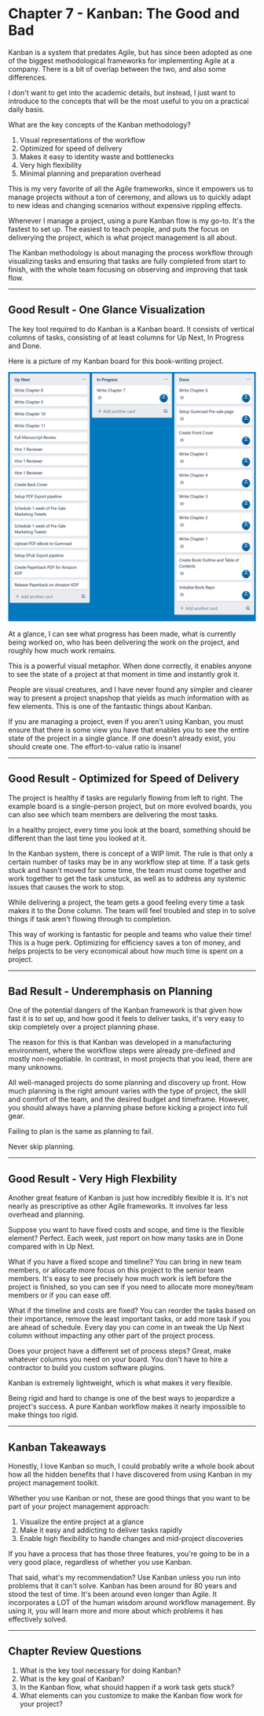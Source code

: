 # Chapter 7 - Kanban: The Good and Bad

Kanban is a system that predates Agile, but has since been adopted as one of the biggest methodological frameworks for implementing Agile at a company. There is a bit of overlap between the two, and also some differences.

I don't want to get into the academic details, but instead, I just want to introduce to the concepts that will be the most useful to you on a practical daily basis.

What are the key concepts of the Kanban methodology?

1. Visual representations of the workflow
2. Optimized for speed of delivery
3. Makes it easy to identity waste and bottlenecks
4. Very high flexibility
5. Minimal planning and preparation overhead

This is my very favorite of all the Agile frameworks, since it empowers us to manage projects without a ton of ceremony, and allows us to quickly adapt to new ideas and changing scenarios without expensive rippling effects.

Whenever I manage a project, using a pure Kanban flow is my go-to. It's the fastest to set up. The easiest to teach people, and puts the focus on deliverying the project, which is what project management is all about.

The Kanban methodology is about managing the process workflow through visualizing tasks and ensuring that tasks are fully completed from start to finish, with the whole team focusing on observing and improving that task flow.

---

## Good Result - One Glance Visualization

The key tool required to do Kanban is a Kanban board. It consists of vertical columns of tasks, consisting of at least columns for Up Next, In Progress and Done.

Here is a picture of my Kanban board for this book-writing project.

<img src="./kanban-board.jpg">

At a glance, I can see what progress has been made, what is currently being worked on, who has been delivering the work on the project, and roughly how much work remains.

This is a powerful visual metaphor. When done correctly, it enables anyone to see the state of a project at that moment in time and instantly grok it.

People are visual creatures, and I have never found any simpler and clearer way to present a project snapshop that yields as much information with as few elements. This is one of the fantastic things about Kanban.

If you are managing a project, even if you aren't using Kanban, you must ensure that there is some view you have that enables you to see the entire state of the project in a single glance. If one doesn't already exist, you should create one. The effort-to-value ratio is insane!

---

## Good Result - Optimized for Speed of Delivery

The project is healthy if tasks are regularly flowing from left to right. The example board is a single-person project, but on more evolved boards, you can also see which team members are delivering the most tasks.

In a healthy project, every time you look at the board, something should be different than the last time you looked at it.

In the Kanban system, there is concept of a WIP limit. The rule is that only a certain number of tasks may be in any workflow step at time. If a task gets stuck and hasn't moved for some time, the team must come together and work together to get the task unstuck, as well as to address any systemic issues that causes the work to stop.

While delivering a project, the team gets a good feeling every time a task makes it to the Done column. The team will feel troubled and step in to solve things if task aren't flowing through to completion.

This way of working is fantastic for people and teams who value their time! This is a huge perk. Optimizing for efficiency saves a ton of money, and helps projects to be very economical about how much time is spent on a project.

---

## Bad Result - Underemphasis on Planning

One of the potential dangers of the Kanban framework is that given how fast it is to set up, and how good it feels to deliver tasks, it's very easy to skip completely over a project planning phase.

The reason for this is that Kanban was developed in a manufacturing environment, where the workflow steps were already pre-defined and mostly non-negotiable. In contrast, in most projects that you lead, there are many unknowns.

All well-managed projects do some planning and discovery up front. How much planning is the right amount varies with the type of project, the skill and comfort of the team, and the desired budget and timeframe. However, you should always have a planning phase before kicking a project into full gear.

Failing to plan is the same as planning to fail.

Never skip planning.

---

## Good Result - Very High Flexbility

Another great feature of Kanban is just how incredibly flexible it is. It's not nearly as prescriptive as other Agile frameworks. It involves far less overhead and planning.

Suppose you want to have fixed costs and scope, and time is the flexible element? Perfect. Each week, just report on how many tasks are in Done compared with in Up Next.

What if you have a fixed scope and timeline? You can bring in new team members, or allocate more focus on this project to the senior team members. It's easy to see precisely how much work is left before the project is finished, so you can see if you need to allocate more money/team members or if you can ease off.

What if the timeline and costs are fixed? You can reorder the tasks based on their importance, remove the least important tasks, or add more task if you are ahead of schedule. Every day you can come in an tweak the Up Next column without impacting any other part of the project process.

Does your project have a different set of process steps? Great, make whatever columns you need on your board. You don't have to hire a contractor to build you custom software plugins.

Kanban is extremely lightweight, which is what makes it very flexible.

Being rigid and hard to change is one of the best ways to jeopardize a project's success. A pure Kanban workflow makes it nearly impossible to make things too rigid.

---

## Kanban Takeaways

Honestly, I love Kanban so much, I could probably write a whole book about how all the hidden benefits that I have discovered from using Kanban in my project management toolkit.

Whether you use Kanban or not, these are good things that you want to be part of your project management approach:

1. Visualize the entire project at a glance
2. Make it easy and addicting to deliver tasks rapidly
3. Enable high flexibility to handle changes and mid-project discoveries

If you have a process that has those three features, you're going to be in a very good place, regardless of whether you use Kanban.

That said, what's my recommendation? Use Kanban unless you run into problems that it can't solve. Kanban has been around for 80 years and stood the test of time. It's been around even longer than Agile. It incorporates a LOT of the human wisdom around workflow management. By using it, you will learn more and more about which problems it has effectively solved.

---

## Chapter Review Questions
1. What is the key tool necessary for doing Kanban?
2. What is the key goal of Kanban?
3. In the Kanban flow, what should happen if a work task gets stuck?
4. What elements can you customize to make the Kanban flow work for your project?
